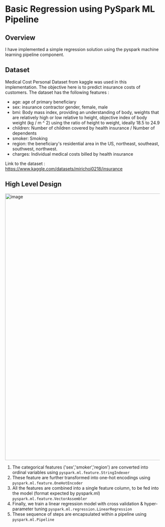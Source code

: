 # Basic Regression using PySpark ML Pipeline
## Overview
I have implemented a simple regression solution using the pyspark machine learning pipeline component. 

## Dataset
Medical Cost Personal Dataset from kaggle was used in this implementation. The objective here is to predict insurance costs of customers. The dataset has the following features :

- age: age of primary beneficiary
- sex: insurance contractor gender, female, male
- bmi: Body mass index, providing an understanding of body, weights that are relatively high or low relative to height, objective index of body weight (kg / m ^ 2) using the ratio of height to weight, ideally 18.5 to 24.9
- children: Number of children covered by health insurance / Number of dependents
- smoker: Smoking
- region: the beneficiary's residential area in the US, northeast, southeast, southwest, northwest.
- charges: Individual medical costs billed by health insurance

Link to the dataset : https://www.kaggle.com/datasets/mirichoi0218/insurance


## High Level Design

<img width="869" alt="image" src="https://user-images.githubusercontent.com/89654615/205430816-939e891d-9597-4d84-9e1e-5e81819f309c.png">

1. The categorical features ('sex','smoker','region') are converted into ordinal variables using <code>pyspark.ml.feature.StringIndexer</code>
2. These feature are further transformed into one-hot encodings using <code>pyspark.ml.feature.OneHotEncoder</code>
3. All the features are combined into a single feature column, to be fed into the model (format expected by pyspark.ml) <code>pyspark.ml.feature.VectorAssembler</code>
4. Finally, we train a linear regression model with cross validation & hyper-parameter tuning <code>pyspark.ml.regression.LinearRegression</code>
5. These sequence of steps are encapsulated within a pipeline using <code>pyspark.ml.Pipeline</code>
